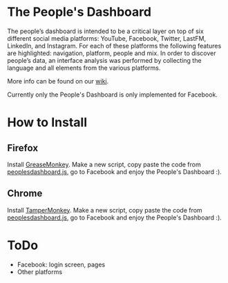 # The People's Dashboard

The people’s dashboard is intended to be a critical layer on top of six different social media platforms: YouTube, Facebook, Twitter, LastFM, LinkedIn, and Instagram. For each of these platforms the following features are highlighted: navigation, platform, people and mix. In order to discover people’s data, an interface analysis was performed by collecting the language and all elements from the various platforms.

More info can be found on our [wiki](https://wiki.digitalmethods.net/Dmi/PeoplesDashboard).

Currently only the People's Dashboard is only implemented for Facebook.


# How to Install

## Firefox

Install [GreaseMonkey](https://addons.mozilla.org/en-US/firefox/addon/greasemonkey/). Make a new script, copy paste the code from [peoplesdashboard.js](https://raw.githubusercontent.com/digitalmethodsinitiative/peoplesdashboard/master/peoplesdashboard.js), go to Facebook and enjoy the People's Dashboard :).

## Chrome 

Install [TamperMonkey](https://chrome.google.com/webstore/detail/tampermonkey/dhdgffkkebhmkfjojejmpbldmpobfkfo?hl=en). Make a new script, copy paste the code from [peoplesdashboard.js](https://raw.githubusercontent.com/digitalmethodsinitiative/peoplesdashboard/master/peoplesdashboard.js), go to Facebook and enjoy the People's Dashboard :).

# ToDo

* Facebook: login screen, pages
* Other platforms
